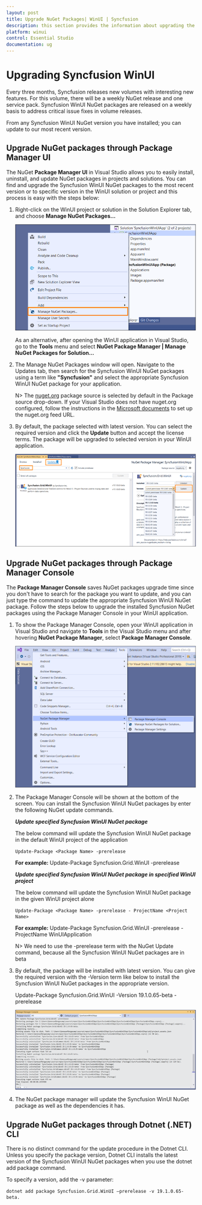 ```yaml
---
layout: post
title: Upgrade NuGet Packages| WinUI | Syncfusion
description: this section provides the information about upgrading the WinUI NuGet packages to most recent version
platform: winui
control: Essential Studio
documentation: ug
---
```


# Upgrading Syncfusion WinUI

Every three months, Syncfusion releases new volumes with interesting new features. For this volume, there will be a weekly NuGet release and one service pack. Syncfusion WinUI NuGet packages are released on a weekly basis to address critical issue fixes in volume releases.

From any Syncfusion WinUI NuGet version you have installed; you can update to our most recent version.

## Upgrade NuGet packages through Package Manager UI

The NuGet **Package Manager UI** in Visual Studio allows you to easily install, uninstall, and update NuGet packages in projects and solutions. You can find and upgrade the Syncfusion WinUI NuGet packages to the most recent version or to specific version in the WinUI solution or project and this process is easy with the steps below:

1. Right-click on the WinUI project or solution in the Solution Explorer tab, and choose **Manage NuGet Packages...**

   ![Manage NuGet Packages add-in](Upgrade-images/ManageNuGet.png)

   As an alternative, after opening the WinUI application in Visual Studio, go to the **Tools** menu and select **NuGet Package Manager | Manage NuGet Packages for Solution...**

2. The Manage NuGet Packages window will open. Navigate to the Updates tab, then search for the Syncfusion WinUI NuGet packages using a term like **"Syncfusion"** and select the appropriate Syncfusion WinUI NuGet package for your application.

   N> The [nuget.org](https://api.nuget.org/v3/index.json) package source is selected by default in the Package source drop-down. If your Visual Studio does not have nuget.org configured, follow the instructions in the [Microsoft documents](https://docs.microsoft.com/en-us/nuget/tools/package-manager-ui#package-sources) to set up the nuget.org feed URL.

3. By default, the package selected with latest version. You can select the required version and click the **Update** button and accept the license terms. The package will be upgraded to selected version in your WinUI application.

   ![WinUI Upgrade](Upgrade-images/NuGetUpgrade.png)

## Upgrade NuGet packages through Package Manager Console

The **Package Manager Console** saves NuGet packages upgrade time since you don't have to search for the package you want to update, and you can just type the command to update the appropriate Syncfusion WinUI NuGet package. Follow the steps below to upgrade the installed Syncfusion NuGet packages using the Package Manager Console in your WinUI application.

1. To show the Package Manager Console, open your WinUI application in Visual Studio and navigate to **Tools** in the Visual Studio menu and after hovering **NuGet Package Manager**, select **Package Manager Console**.

   ![Package Manager Console](Upgrade-images/console.png)

2. The Package Manager Console will be shown at the bottom of the screen. You can install the Syncfusion WinUI NuGet packages by enter the following NuGet update commands.

   ***Update specified Syncfusion WinUI NuGet package***

   The below command will update the Syncfusion WinUI NuGet package in the default WinUI project of the application

   ~~~
   Update-Package <Package Name> -prerelease
   ~~~

   **For example:** Update-Package Syncfusion.Grid.WinUI -prerelease

   ***Update specified Syncfusion WinUI NuGet package in specified WinUI project***

   The below command will update the Syncfusion WinUI NuGet package in the given WinUI project alone

   ~~~
   Update-Package <Package Name> -prerelease - ProjectName <Project Name>
   ~~~

   **For example:** Update-Package Syncfusion.Grid.WinUI -prerelease -ProjectName WinUIApplication

   N> We need to use the -prerelease term with the NuGet Update command, because all the Syncfusion WinUI NuGet packages are in beta

3. By default, the package will be installed with latest version. You can give the required version with the -Version term like below to install the Syncfusion WinUI NuGet packages in the appropriate version.

   Update-Package Syncfusion.Grid.WinUI -Version 19.1.0.65-beta -prerelease

   ![Package Manager Console Output](Upgrade-images/UpdateConsole.png)

4. The NuGet package manager will update the Syncfusion WinUI NuGet package as well as the dependencies it has.


## Upgrade NuGet packages through Dotnet (.NET) CLI

There is no distinct command for the update procedure in the Dotnet CLI. Unless you specify the package version, Dotnet CLI installs the latest version of the Syncfusion WinUI NuGet packages when you use the dotnet add package command.

To specify a version, add the -v parameter:

~~~
dotnet add package Syncfusion.Grid.WinUI –prerelease -v 19.1.0.65-beta.
~~~